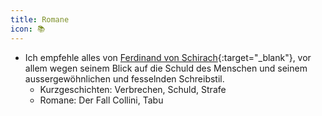 ```yaml
---
title: Romane
icon: 📚
---
```


- Ich empfehle alles von [Ferdinand von Schirach](https://de.wikipedia.org/wiki/Ferdinand_von_Schirach){:target="_blank"}, vor allem wegen seinem Blick auf die Schuld des Menschen und seinem aussergewöhnlichen und fesselnden Schreibstil.
  - Kurzgeschichten: Verbrechen, Schuld, Strafe
  - Romane: Der Fall Collini, Tabu
